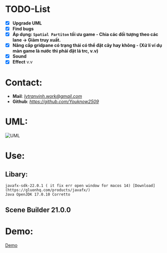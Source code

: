 
# TODO-List
- [x] **Upgrade UML**
- [x] **Find bugs**
- [x] **Áp dụng: `Spatial Partiton` tối ưu game - Chia các đối tượng theo các lane -> Giảm truy xuất.**
- [x] **Nâng cấp gridpane có trạng thái có thể đặt cây hay không - (Xử lí ví dụ màn game là nước thì phải đặt lá trc, v.v)**
- [x] **Sound**
- [x] **Effect**
v.v

# Contact:
- **Mail**: *lytranvinh.work@gmail.com*
- **Github**: *https://github.com/Youknow2509*

# UML:
![UML](./plantsvszombie.drawio)

# Use:
## Libary:
    javafx-sdk-22.0.1 ( it fix err open window for macos 14) [Download](https://gluonhq.com/products/javafx/)
    Java OpenJDK 17.0.10 Corretto
## Scene Builder 21.0.0

# Demo:
[Demo](https://youtu.be/8M7DO5jHl7s)

